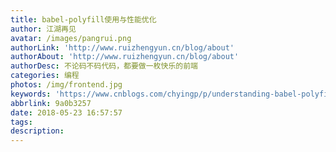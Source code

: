 ```yaml
---
title: babel-polyfill使用与性能优化
author: 江湖再见
avatar: /images/pangrui.png
authorLink: 'http://www.ruizhengyun.cn/blog/about'
authorAbout: 'http://www.ruizhengyun.cn/blog/about'
authorDesc: 不论码不码代码，都要做一枚快乐的前端
categories: 编程
photos: /img/frontend.jpg
keywords: 'https://www.cnblogs.com/chyingp/p/understanding-babel-polyfill.html'
abbrlink: 9a0b3257
date: 2018-05-23 16:57:57
tags:
description:
---
```




